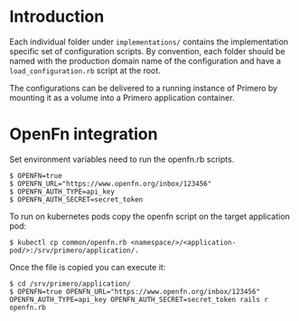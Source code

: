 # Introduction
Each individual folder under `implementations/` contains the implementation specific set 
of configuration scripts. By convention, each folder should be named with the production
domain name of the configuration and have a `load_configuration.rb` script at the root.

The configurations can be delivered to a running instance of Primero by mounting it as a volume
into a Primero application container.

# OpenFn integration
Set environment variables need to run the openfn.rb scripts.

    $ OPENFN=true
    $ OPENFN_URL="https://www.openfn.org/inbox/123456"
    $ OPENFN_AUTH_TYPE=api_key
    $ OPENFN_AUTH_SECRET=secret_token

To run on kubernetes pods copy the openfn script on the target application pod:

    $ kubectl cp common/openfn.rb <namespace/>/<application-pod/>:/srv/primero/application/.

Once the file is copied you can execute it:

    $ cd /srv/primero/application/
    $ OPENFN=true OPENFN_URL="https://www.openfn.org/inbox/123456" OPENFN_AUTH_TYPE=api_key OPENFN_AUTH_SECRET=secret_token rails r openfn.rb



